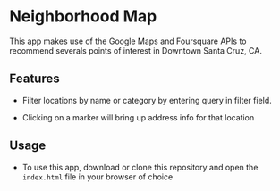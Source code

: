 # Neighborhood Map

This app makes use of the Google Maps and Foursquare APIs to recommend severals points of interest in Downtown Santa Cruz, CA. 

## Features

* Filter locations by name or category by entering query in filter field.

* Clicking on a marker will bring up address info for that location

## Usage

* To use this app, download or clone this repository and open the `index.html` file in your browser of choice 
